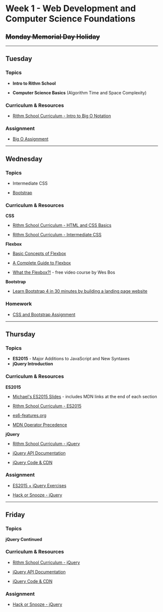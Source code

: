 # Week 1 - Web Development and Computer Science Foundations

## ~~Monday Memorial Day Holiday~~

---

## Tuesday

### Topics

* **Intro to Rithm School**

* **Computer Science Basics** (Algorithm Time and Space Complexity)

### Curriculum & Resources

* [Rithm School Curriculum - Intro to Big O Notation](https://www.rithmschool.com/courses/javascript-computer-science-fundamentals/introduction-to-big-o-notation)

### Assignment

* [Big O Assignment](https://github.com/rithmschool/big-o-assignment)

---

## Wednesday

### Topics

* Intermediate CSS

* [Bootstrap](https://getbootstrap.com/)

### Curriculum & Resources

**CSS**

* [Rithm School Curriculum - HTML and CSS Basics](https://www.rithmschool.com/courses/html-css-fundamentals)

* [Rithm School Curriculum - Intermediate CSS](https://www.rithmschool.com/courses/intermediate-css-bootstrap)

**Flexbox**

* [Basic Concepts of Flexbox](https://developer.mozilla.org/en-US/docs/Web/CSS/CSS_Flexible_Box_Layout/Basic_Concepts_of_Flexbox)

* [A Complete Guide to Flexbox](https://css-tricks.com/snippets/css/a-guide-to-flexbox/)

* [What the Flexbox?!](https://flexbox.io/) - free video course by Wes Bos

**Bootstrap**

* [Learn Bootstrap 4 in 30 minutes by building a landing page website](https://medium.freecodecamp.org/learn-bootstrap-4-in-30-minute-by-building-a-landing-page-website-guide-for-beginners-f64e03833f33)

### Homework

* [CSS and Bootstrap Assignment](https://github.com/rithmschool/css-and-bootstrap-assignment)

---

## Thursday

### Topics

* **ES2015** - Major Additions to JavaScript and New Syntaxes
* **jQuery Introduction**

### Curriculum & Resources

**ES2015**

* [Michael's ES2015 Slides](https://slides.com/hueter/es2015/#/) - includes MDN links at the end of each section

* [Rithm School Curriculum - ES2015](https://www.rithmschool.com/courses/advanced-javascript-part-2/javascript-es2015-let-const-template-strings)

* [es6-features.org](http://es6-features.org/)

* [MDN Operator Precedence](https://developer.mozilla.org/en-US/docs/Web/JavaScript/Reference/Operators/Operator_Precedence)

**jQuery**

* [Rithm School Curriculum - jQuery](https://www.rithmschool.com/courses/intermediate-javascript-part-2)

* [jQuery API Documentation](https://api.jquery.com/)

* [jQuery Code & CDN](https://code.jquery.com/)

### Assignment

* [ES2015 + jQuery Exercises](https://github.com/rithmschool/es2015-exercises)

* [Hack or Snooze - jQuery](https://github.com/rithmschool/hack-or-snooze)

---

## Friday

### Topics

**jQuery Continued**

### Curriculum & Resources

* [Rithm School Curriculum - jQuery](https://www.rithmschool.com/courses/intermediate-javascript-part-2)

* [jQuery API Documentation](https://api.jquery.com/)

* [jQuery Code & CDN](https://code.jquery.com/)

### Assignment

* [Hack or Snooze - jQuery](https://github.com/rithmschool/hack-or-snooze)
